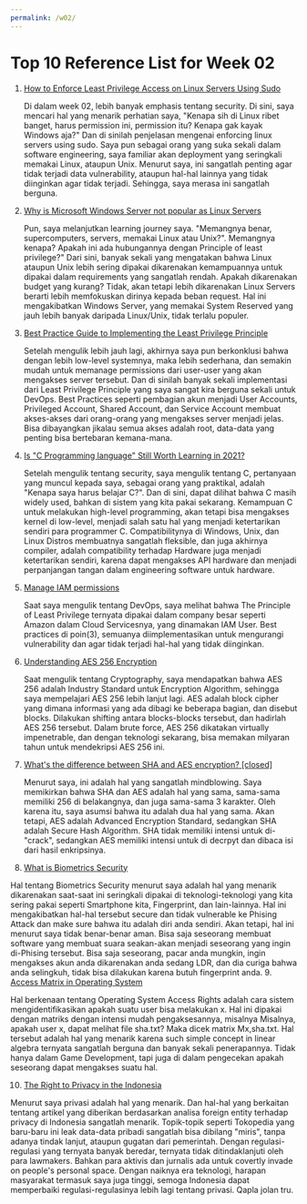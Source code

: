 ```yaml
---
permalink: /w02/
---
```


# Top 10 Reference List for Week 02
1.  [How to Enforce Least Privilege Access on Linux Servers Using Sudo](https://www.okta.com/blog/2019/11/how-to-enforce-least-privilege-access-on-linux-servers-using-sudo/)
    
    Di dalam week 02, lebih banyak emphasis tentang security. Di sini, saya mencari hal yang menarik perhatian saya, "Kenapa sih di Linux ribet banget, harus permission ini, 
    permission itu? Kenapa gak kayak Windows aja?" Dan di sinilah penjelasan mengenai enforcing linux servers using sudo. Saya pun sebagai orang yang suka sekali dalam 
    software engineering, saya familiar akan deployment yang seringkali memakai Linux, ataupun Unix. Menurut saya, ini sangatlah penting agar tidak terjadi data vulnerability, 
    ataupun hal-hal lainnya yang tidak diinginkan agar tidak terjadi. Sehingga, saya merasa ini sangatlah berguna.
2. [Why is Microsoft Windows Server not popular as Linux Servers](https://www.quora.com/Why-is-Microsoft-Window-Server-not-popular-as-Linux-Server)
   
   Pun, saya melanjutkan learning journey saya. "Memangnya benar, supercomputers, servers, memakai Linux atau Unix?". Memangnya kenapa? Apakah ini ada hubungannya dengan Principle 
   of least privilege?" Dari sini, banyak sekali yang mengatakan bahwa Linux ataupun Unix lebih sering dipakai dikarenakan kemampuannya untuk dipakai dalam requirements yang 
   sangatlah rendah. Apakah dikarenakan budget yang kurang? Tidak, akan tetapi lebih dikarenakan Linux Servers berarti lebih memfokuskan dirinya kepada beban request. Hal ini
   mengakibatkan Windows Server, yang memakai System Reserved yang jauh lebih banyak daripada Linux/Unix, tidak terlalu populer.
3. [Best Practice Guide to Implementing the Least Privilege Principle](https://www.netwrix.com/guide_to_implementing_the_least_privilege_principle#:~:text=The%20principle%20of%20least%20privilege,in%20network%20and%20system%20security.)
   
   Setelah mengulik lebih jauh lagi, akhirnya saya pun berkonklusi bahwa dengan lebih low-level systemnya, maka lebih sederhana, dan semakin mudah untuk memanage permissions 
   dari user-user yang akan mengakses server tersebut. Dan di sinilah banyak sekali implementasi dari Least Privilege Principle yang saya sangat kira berguna sekali untuk DevOps. 
   Best Practices seperti pembagian akun menjadi User Accounts, Privileged Account, Shared Account, dan Service Account membuat akses-akses dari orang-orang yang mengakses server
   menjadi jelas. Bisa dibayangkan jikalau semua akses adalah root, data-data yang penting bisa bertebaran kemana-mana.
4. [Is "C Programming language" Still Worth Learning in 2021?](https://dev.to/codesnail/is-c-programming-language-still-worth-learning-in-2021-50f3)
   
   Setelah mengulik tentang security, saya mengulik tentang C, pertanyaan yang muncul kepada saya, sebagai orang yang praktikal, adalah "Kenapa saya harus belajar C?". Dan di sini,
   dapat dilihat bahwa C masih widely used, bahkan di sistem yang kita pakai sekarang. Kemampuan C untuk melakukan high-level programming, akan tetapi bisa mengakses kernel di low-level, 
   menjadi salah satu hal yang menjadi ketertarikan sendiri para programmer C. Compatibilitynya di Windows, Unix, dan Linux Distros membuatnya sangatlah fleksible, dan juga akhirnya compiler, 
   adalah compatibility terhadap Hardware juga menjadi ketertarikan sendiri, karena dapat mengakses API hardware dan menjadi perpanjangan tangan dalam engineering software untuk hardware.
5. [Manage IAM permissions](https://aws.amazon.com/iam/features/manage-permissions/#:~:text=Permissions%20let%20you%20specify%20access,grant%20them%20your%20desired%20permissions.)
   
   Saat saya mengulik tentang DevOps, saya melihat bahwa The Principle of Least Privilege ternyata dipakai dalam company besar seperti Amazon dalam Cloud Servicesnya, yang dinamakan 
   IAM User. Best practices di poin(3), semuanya diimplementasikan untuk mengurangi vulnerability dan agar tidak terjadi hal-hal yang tidak diinginkan.
6. [Understanding AES 256 Encryption](https://www.solarwindsmsp.com/blog/aes-256-encryption-algorithm)
    
    Saat mengulik tentang Cryptography, saya mendapatkan bahwa AES 256 adalah Industry Standard untuk Encryption Algorithm, sehingga saya mempelajari AES 256 lebih lanjut lagi. 
    AES adalah block cipher yang dimana informasi yang ada dibagi ke beberapa bagian, dan disebut blocks. Dilakukan shifting antara blocks-blocks tersebut, dan hadirlah AES 256 tersebut. 
    Dalam brute force, AES 256 dikatakan virtually impenetrable, dan dengan teknologi sekarang, bisa memakan milyaran tahun untuk mendekripsi AES 256 ini.
 7. [What's the difference between SHA and AES encryption? [closed]](https://stackoverflow.com/questions/990705/whats-the-difference-between-sha-and-aes-encryption#:~:text=SHA%20stands%20for%20Secure%20Hash,a%20suite%20of%20hashing%20algorithms.&text=Up%20vote%203-,SHA%20doesn't%20require%20anything%20but%20an%20input%20to%20be,key%2C%20and%20the%20initialization%20vector.)
    
    Menurut saya, ini adalah hal yang sangatlah mindblowing. Saya memikirkan bahwa SHA dan AES adalah hal yang sama, sama-sama memiliki 256 di belakangnya, dan juga sama-sama 3 karakter. 
    Oleh karena itu, saya asumsi bahwa itu adalah dua hal yang sama. Akan tetapi, AES adalah Advanced Encryption Standard, sedangkan SHA adalah Secure Hash Algorithm. SHA tidak memiliki intensi 
    untuk di-"crack", sedangkan AES memiliki intensi untuk di decrpyt dan dibaca isi dari hasil enkripsinya.
8. [What is Biometrics Security](https://www.kaspersky.com/resource-center/definitions/biometrics)
  
  Hal tentang Biometrics Security menurut saya adalah hal yang menarik dikarenakan saat-saat ini seringkali dipakai di teknologi-teknologi yang kita sering pakai seperti Smartphone kita, 
  Fingerprint, dan lain-lainnya. Hal ini mengakibatkan hal-hal tersebut secure dan tidak vulnerable ke Phising Attack dan make sure bahwa itu adalah diri anda sendiri. Akan tetapi, hal ini 
  menurut saya tidak benar-benar aman. Bisa saja seseorang membuat software yang membuat suara seakan-akan menjadi seseorang yang ingin di-Phising tersebut. Bisa saja seseorang, pacar anda mungkin, 
  ingin mengakses akun anda dikarenakan anda sedang LDR, dan dia curiga bahwa anda selingkuh, tidak bisa dilakukan karena butuh fingerprint anda.
9. [Access Matrix in Operating System](https://www.geeksforgeeks.org/access-matrix-in-operating-system/#:~:text=Access%20matrix%20i%20used%20to,domains%20and%20columns%20represent%20objects.&text=We%20must%20also%20decide%20the,decided%20by%20the%20operating%20system.)
   
   Hal berkenaan tentang Operating System Access Rights adalah cara sistem mengidentifikasikan apakah suatu user bisa melakukan x. Hal ini dipakai dengan matriks dengan intensi mudah pengaksesannya, misalnya 
   Misalnya, apakah user x, dapat melihat file sha.txt? Maka dicek matrix Mx,sha.txt. Hal tersebut adalah hal yang menarik karena such simple concept in linear algebra ternyata sangatlah berguna dan banyak sekali penerapannya. 
   Tidak hanya dalam Game Development, tapi juga di dalam pengecekan apakah seseorang dapat mengakses suatu hal.
     
10. [The Right to Privacy in the Indonesia](https://uprdoc.ohchr.org/uprweb/downloadfile.aspx?filename=3914&file=EnglishTranslation)
   
   Menurut saya privasi adalah hal yang menarik. Dan hal-hal yang berkaitan tentang artikel yang diberikan berdasarkan analisa foreign entity terhadap privacy di Indonesia sangatlah menarik. Topik-topik seperti Tokopedia yang baru-baru ini leak data-data pribadi sangatlah 
    bisa dibilang "miris", tanpa adanya tindak lanjut, ataupun gugatan dari pemerintah. Dengan regulasi-regulasi yang ternyata banyak beredar, ternyata tidak ditindaklanjuti oleh para lawmakers. Bahkan para aktivis dan jurnalis ada untuk covertly invade on people's personal space. 
    Dengan naiknya era teknologi, harapan masyarakat termasuk saya juga tinggi, semoga Indonesia dapat memperbaiki regulasi-regulasinya lebih lagi tentang privasi. Qapla jolan tru.
